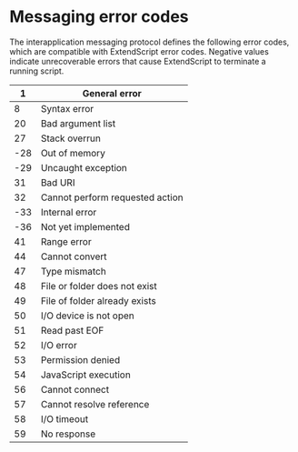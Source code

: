 <a id="messaging-error-codes"></a>

# Messaging error codes

The interapplication messaging protocol defines the following error codes, which are compatible with
ExtendScript error codes. Negative values indicate unrecoverable errors that cause ExtendScript to
terminate a running script.

|   1 | General error                   |
|-----|---------------------------------|
|   8 | Syntax error                    |
|  20 | Bad argument list               |
|  27 | Stack overrun                   |
| -28 | Out of memory                   |
| -29 | Uncaught exception              |
|  31 | Bad URI                         |
|  32 | Cannot perform requested action |
| -33 | Internal error                  |
| -36 | Not yet implemented             |
|  41 | Range error                     |
|  44 | Cannot convert                  |
|  47 | Type mismatch                   |
|  48 | File or folder does not exist   |
|  49 | File of folder already exists   |
|  50 | I/O device is not open          |
|  51 | Read past EOF                   |
|  52 | I/O error                       |
|  53 | Permission denied               |
|  54 | JavaScript execution            |
|  56 | Cannot connect                  |
|  57 | Cannot resolve reference        |
|  58 | I/O timeout                     |
|  59 | No response                     |

